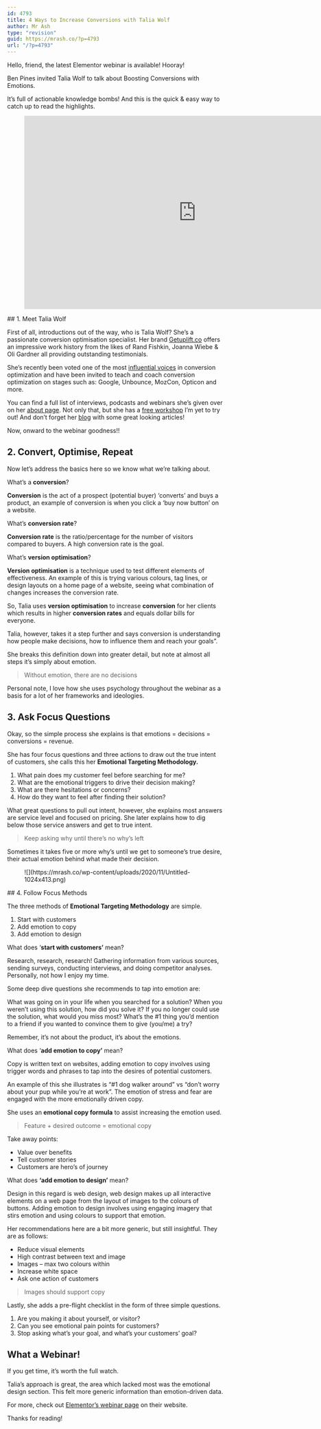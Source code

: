 ```yaml
---
id: 4793
title: 4 Ways to Increase Conversions with Talia Wolf
author: Mr Ash
type: "revision"
guid: https://mrash.co/?p=4793
url: "/?p=4793"
---
```


Hello, friend, the latest Elementor webinar is available! Hooray!

Ben Pines invited Talia Wolf to talk about Boosting Conversions with Emotions.

It’s full of actionable knowledge bombs! And this is the quick &amp; easy way to catch up to read the highlights.

<figure class="wp-block-embed aligncenter is-type-video is-provider-youtube wp-block-embed-youtube wp-embed-aspect-16-9 wp-has-aspect-ratio"><div class="wp-block-embed__wrapper"><iframe allow="accelerometer; autoplay; clipboard-write; encrypted-media; gyroscope; picture-in-picture" allowfullscreen="" frameborder="0" height="450" loading="lazy" src="https://www.youtube.com/embed/AwFkKwaV3JI?feature=oembed" title="Webinar w/ Talia Wolf: Boosting Conversions With Emotions" width="800"></iframe></div></figure>## 1. Meet Talia Wolf 

First of all, introductions out of the way, who is Talia Wolf? She’s a passionate conversion optimisation specialist. Her brand [Getuplift.co](https://getuplift.co/) offers an impressive work history from the likes of Rand Fishkin, Joanna Wiebe &amp; Oli Gardner all providing outstanding testimonials.

She’s recently been voted one of the most [influential voices](https://www.ppchero.com/category/Conversion-Rate-Optimization/) in conversion optimization and have been invited to teach and coach conversion optimization on stages such as: Google, Unbounce, MozCon, Opticon and more.

You can find a full list of interviews, podcasts and webinars she’s given over on her [about page](https://getuplift.co/about-talia-wolf-conversion-optimization-expert/). Not only that, but she has a [free workshop](https://getuplift.co/cro-training) I’m yet to try out! And don’t forget her [blog](https://getuplift.co/blog/) with some great looking articles!

Now, onward to the webinar goodness!!

## 2. Convert, Optimise, Repeat

Now let’s address the basics here so we know what we’re talking about.

What’s a **conversion**?

**Conversion** is the act of a prospect (potential buyer) ‘converts’ and buys a product, an example of conversion is when you click a ‘buy now button’ on a website.

What’s **conversion rate**?

**Conversion rate** is the ratio/percentage for the number of visitors compared to buyers. A high conversion rate is the goal.

What’s **version optimisation**?

**Version optimisation** is a technique used to test different elements of effectiveness. An example of this is trying various colours, tag lines, or design layouts on a home page of a website, seeing what combination of changes increases the conversion rate.

So, Talia uses **version optimisation** to increase **conversion** for her clients which results in higher **conversion rates** and equals dollar bills for everyone.

Talia, however, takes it a step further and says conversion is understanding how people make decisions, how to influence them and reach your goals”.

She breaks this definition down into greater detail, but note at almost all steps it’s simply about emotion.

> Without emotion, there are no decisions

Personal note, I love how she uses psychology throughout the webinar as a basis for a lot of her frameworks and ideologies.

## 3. Ask Focus Questions

Okay, so the simple process she explains is that emotions = decisions = conversions = revenue.

She has four focus questions and three actions to draw out the true intent of customers, she calls this her **Emotional Targeting Methodology.**

1. What pain does my customer feel before searching for me?
2. What are the emotional triggers to drive their decision making?
3. What are there hesitations or concerns?
4. How do they want to feel after finding their solution?

What great questions to pull out intent, however, she explains most answers are service level and focused on pricing. She later explains how to dig below those service answers and get to true intent.

> Keep asking why until there’s no why’s left

Sometimes it takes five or more why’s until we get to someone’s true desire, their actual emotion behind what made their decision.

<div class="wp-block-image"><figure class="alignleft size-large">![](https://mrash.co/wp-content/uploads/2020/11/Untitled-1024x413.png)</figure></div>## 4. Follow Focus Methods

The three methods of **Emotional Targeting Methodology** are simple.

1. Start with customers
2. Add emotion to copy
3. Add emotion to design

What does ‘**start with customers’** mean?

Research, research, research! Gathering information from various sources, sending surveys, conducting interviews, and doing competitor analyses. Personally, not how I enjoy my time.

Some deep dive questions she recommends to tap into emotion are:

What was going on in your life when you searched for a solution? When you weren’t using this solution, how did you solve it? If you no longer could use the solution, what would you miss most? What’s the #1 thing you’d mention to a friend if you wanted to convince them to give (you/me) a try?

Remember, it’s not about the product, it’s about the emotions.

What does ‘**add emotion to copy’** mean?

Copy is written text on websites, adding emotion to copy involves using trigger words and phrases to tap into the desires of potential customers.

An example of this she illustrates is “#1 dog walker around” vs “don’t worry about your pup while you’re at work”. The emotion of stress and fear are engaged with the more emotionally driven copy.

She uses an **emotional copy formula** to assist increasing the emotion used.

> Feature + desired outcome = emotional copy

Take away points:

- Value over benefits
- Tell customer stories
- Customers are hero’s of journey

What does **‘add emotion to design’** mean?

Design in this regard is web design, web design makes up all interactive elements on a web page from the layout of images to the colours of buttons. Adding emotion to design involves using engaging imagery that stirs emotion and using colours to support that emotion.

Her recommendations here are a bit more generic, but still insightful. They are as follows:

- Reduce visual elements
- High contrast between text and image
- Images – max two colours within
- Increase white space
- Ask one action of customers

> Images should support copy

Lastly, she adds a pre-flight checklist in the form of three simple questions.

1. Are you making it about yourself, or visitor?
2. Can you see emotional pain points for customers?
3. Stop asking what’s your goal, and what’s your customers’ goal?

## What a Webinar!

If you get time, it’s worth the full watch.

Talia’s approach is great, the area which lacked most was the emotional design section. This felt more generic information than emotion-driven data.

For more, check out [Elementor’s webinar page](https://elementor.com/webinars/talia-wolf/) on their website.

Thanks for reading!